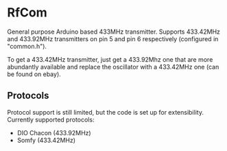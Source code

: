 RfCom
=====

General purpose Arduino based 433MHz transmitter. Supports 433.42MHz and 433.92MHz transmitters on pin 5 and pin 6
respectively (configured in "common.h").

To get a 433.42MHz transmitter, just get a 433.92Mhz one that are more abundantly available and replace the oscillator
with a 433.42MHz one (can be found on ebay).

Protocols
---------
Protocol support is still limited, but the code is set up for extensibility. Currently supported protocols:
* DIO Chacon (433.92MHz)
* Somfy (433.42MHz)